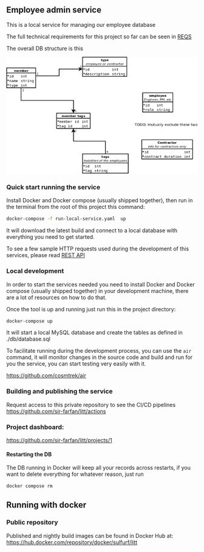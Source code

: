 ## Employee admin service

This is a local service for managing our employee database

The full technical requirements for this project so far can be seen in [REQS](PROJECT_REQS.md)

The overall DB structure is this

![DB!](./db/teams.png)

### Quick start running the service

Install Docker and Docker compose (usually shipped together), then run in the terminal
from the root of this project this command:

```bash
docker-compose -f run-local-service.yaml  up
```

It will download the latest build and connect to a local database with everything you need
to get started.

To see a few sample HTTP requests used during the development of this services, please
read [REST API](REST_API/README.md)

### Local development

In order to start the services needed you need to install Docker and Docker compose
(usually shipped together) in your development machine, there are a lot of resources
on how to do that.

Once the tool is up and running just run this in the project directory:
```bash
docker-compose up
```

It will start a local MySQL database and create the tables as defined in ./db/database.sql

To facilitate running during the development process, you can use the `air` command, it
will monitor changes in the source code and build and run for you the service, you can
start testing very easily with it.

https://github.com/cosmtrek/air

### Building and publishing the service

Request access to this private repository to see the CI/CD pipelines  
https://github.com/sir-farfan/litt/actions

### Project dashboard:

https://github.com/sir-farfan/litt/projects/1

#### Restarting the DB

The DB running in Docker will keep all your records across restarts, if you want
to delete everything for whatever reason, just run

```bash
docker compose rm
```

## Running with docker

### Public repository

Published and nightly build images can be found in Docker Hub at:
https://hub.docker.com/repository/docker/sulfurf/litt